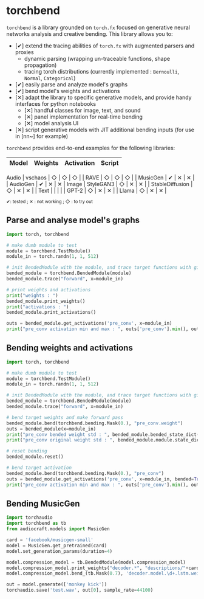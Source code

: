 # torchbend

`torchbend` is a library grounded on `torch.fx` focused on generative neural networks analysis and creative bending. This library allows you to:

- [✔︎] extend the tracing abilities of `torch.fx` with augmented parsers and proxies
    - dynamic parsing (wrapping un-traceable functions, shape propagation)
    - tracing torch distributions (currently implemented : `Bernoulli`, `Normal`, `Categorical`)
- [✔︎] easily parse and analyze model's graphs 
- [︎✔︎] bend model's weights and activations
- [✕︎] adapt the library to specific generative models, and provide handy interfaces for python notebooks
    - [✕︎] handful classes for image, text, and sound
    - [✕︎] panel implementation for real-time bending
    - [✕︎] model analysis UI
- [✕︎] script generative models with JIT additional bending inputs (for use in [nn~] for example)

`torchbend` provides end-to-end examples for the following libraries:

| Model                | Weights | Activation | Script |
| :------------------- | :-----: | :--------: | :----: |
<td colspan=4> Audio </td>                                
| vschaos              | ◇       | ◇          | ◇      |
| RAVE                 | ◇       | ◇          | ◇      |
| MusicGen             | ✔︎    | ✕︎       | ✕︎   |
| AudioGen             | ✔︎    | ✕︎       | ✕︎   |
<td colspan=4> Image </td>                            
| StyleGAN3            | ◇       | ✕︎       | ✕︎   |
| StableDiffusion      | ◇       | ✕︎       | ✕︎   |
| Text                 |         |            |        |
| GPT-2                | ◇       | ✕︎       | ✕︎   |
| Llama                | ◇       | ✕︎       | ✕︎   |

<small>✔︎: tested ; ✕︎ : not working ; ◇ : to try out</small>


## Parse and analyse model's graphs

```python
import torch, torchbend

# make dumb module to test
module = torchbend.TestModule()
module_in = torch.randn(1, 1, 512)

# init BendedModule with the module, and trace target functions with given inputs
bended_module = torchbend.BendedModule(module)
bended_module.trace("forward", x=module_in)

# print weights and activations
print("weights : ")
bended_module.print_weights()
print("activations : ")
bended_module.print_activations()

outs = bended_module.get_activations('pre_conv', x=module_in)
print("pre_conv activation min and max : ", outs['pre_conv'].min(), outs['pre_conv'].max())
```


## Bending weights and activations

```python
import torch, torchbend

# make dumb module to test
module = torchbend.TestModule()
module_in = torch.randn(1, 1, 512)

# init BendedModule with the module, and trace target functions with given inputs
bended_module = torchbend.BendedModule(module)
bended_module.trace("forward", x=module_in)

# bend target weights and make forward pass
bended_module.bend(torchbend.bending.Mask(0.), "pre_conv.weight")
outs = bended_module(x=module_in)
print("pre_conv bended weight std : ", bended_module.bended_state_dict()['pre_conv.weight'].std())
print("pre_conv original weight std : ", bended_module.module.state_dict()['pre_conv.weight'].std())

# reset bending
bended_module.reset()

# bend target activation 
bended_module.bend(torchbend.bending.Mask(0.), "pre_conv")
outs = bended_module.get_activations('pre_conv', x=module_in, bended=True)
print("pre_conv activation min and max : ", outs['pre_conv'].min(), outs['pre_conv'].max())
```

## Bending MusicGen

```python
import torchaudio
import torchbend as tb
from audiocraft.models import MusicGen

card = 'facebook/musicgen-small'
model = MusicGen.get_pretrained(card)
model.set_generation_params(duration=4) 

model.compression_model = tb.BendedModule(model.compression_model)
model.compression_model.print_weights("decoder.*", "descriptions/"+card.split('/')[-1])
model.compression_model.bend_(tb.Mask(0.7), 'decoder.model.\d+.lstm.weight_hh_l.', verbose=True)

out = model.generate(['monkey kick'])
torchaudio.save('test.wav', out[0], sample_rate=44100)
```